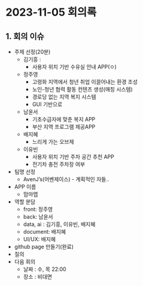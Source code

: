 # 2023-11-05 회의록

## 1. 회의 이슈

- 주제 선정(20분)
    - 김기흥 :
        - 사용자 위치 기반 수유실 안내 APP(ㅇ)
    - 정주영
        - 고령화 지역에서 청년 취업 이끌어내는 환경 조성
        - 노인-청년 협력 활동 컨텐츠 생성(매칭 시스템)
        - 경로당 없는 지역 복지 시스템
        - GUI 기반으로
    - 남윤서
        - 기초수급자에 맞춘 복지 APP
        - 부산 지역 프로그램 제공APP
    - 배지혜
        - 느리게 가는 오브제
    - 이유빈
        - 사용자 위치 기반 주차 공간 추천 APP
        - 전기차 충전 주차장 여부
- 팀명 선정
    - AvenJ’s(어벤제이스) - 계획적인 자들..
- APP 이름
    - 맘마맵
- 역할 분담
    - front: 정주영
    - back: 남윤서
    - data, ai : 김기흥, 이유빈, 배지혜
    - document: 배지혜
    - UI/UX: 배지혜
- github page 만들기(완료)
- 질의
- 다음 회의
    - 날짜 : 수, 목 22:00
    - 장소 : 비대면
